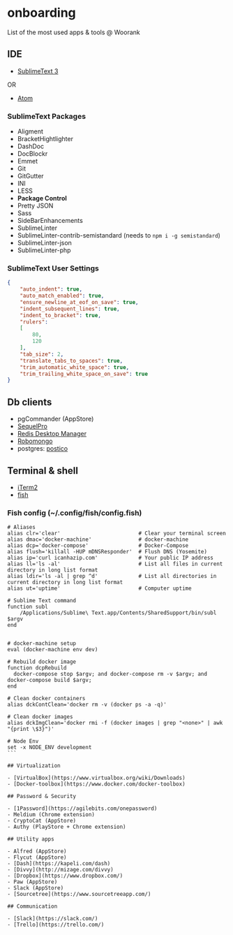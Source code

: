 # onboarding
List of the most used apps &amp; tools @ Woorank

## IDE

- [SublimeText 3](http://www.sublimetext.com)

OR

- [Atom](https://atom.io/)

### SublimeText Packages

- Aligment
- BracketHightlighter
- DashDoc
- DocBlockr
- Emmet
- Git
- GitGutter
- INI
- LESS
- **Package Control**
- Pretty JSON
- Sass
- SideBarEnhancements
- SublimeLinter
- SublimeLinter-contrib-semistandard (needs to `npm i -g semistandard`)
- SublimeLinter-json
- SublimeLinter-php

### SublimeText User Settings

```json
{
	"auto_indent": true,
	"auto_match_enabled": true,
	"ensure_newline_at_eof_on_save": true,
	"indent_subsequent_lines": true,
	"indent_to_bracket": true,
	"rulers":
	[
		80,
		120
	],
	"tab_size": 2,
	"translate_tabs_to_spaces": true,
	"trim_automatic_white_space": true,
	"trim_trailing_white_space_on_save": true
}
```

## Db clients

- pgCommander (AppStore)
- [SequelPro](http://www.sequelpro.com/)
- [Redis Desktop Manager](http://redisdesktop.com/)
- [Robomongo](http://robomongo.org/)
- postgres: [postico](https://eggerapps.at/postico/)

## Terminal & shell

- [iTerm2](https://www.iterm2.com/)
- [fish](http://fishshell.com/)

### Fish config (~/.config/fish/config.fish)

````
# Aliases
alias clr='clear'                         # Clear your terminal screen
alias dmac='docker-machine'               # docker-machine
alias dcp='docker-compose'                # Docker-Compose
alias flush='killall -HUP mDNSResponder'  # Flush DNS (Yosemite)
alias ip='curl icanhazip.com'             # Your public IP address
alias ll='ls -al'                         # List all files in current directory in long list format
alias ldir='ls -al | grep ^d'             # List all directories in current directory in long list format
alias ut='uptime'                         # Computer uptime

# Sublime Text command
function subl
    /Applications/Sublime\ Text.app/Contents/SharedSupport/bin/subl $argv
end


# docker-machine setup
eval (docker-machine env dev)

# Rebuild docker image
function dcpRebuild
  docker-compose stop $argv; and docker-compose rm -v $argv; and docker-compose build $argv;
end

# Clean docker containers
alias dckContClean='docker rm -v (docker ps -a -q)'

# Clean docker images
alias dckImgClean='docker rmi -f (docker images | grep "<none>" | awk "{print \$3}")'

# Node Env
set -x NODE_ENV development
```

## Virtualization

- [VirtualBox](https://www.virtualbox.org/wiki/Downloads)
- [Docker-toolbox](https://www.docker.com/docker-toolbox)

## Password & Security

- [1Password](https://agilebits.com/onepassword)
- Meldium (Chrome extension)
- CryptoCat (AppStore)
- Authy (PlayStore + Chrome extension)

## Utility apps

- Alfred (AppStore)
- Flycut (AppStore)
- [Dash](https://kapeli.com/dash)
- [Divvy](http://mizage.com/divvy)
- [Dropbox](https://www.dropbox.com/)
- Paw (AppStore)
- Slack (AppStore)
- [Sourcetree](https://www.sourcetreeapp.com/)

## Communication

- [Slack](https://slack.com/)
- [Trello](https://trello.com/)
